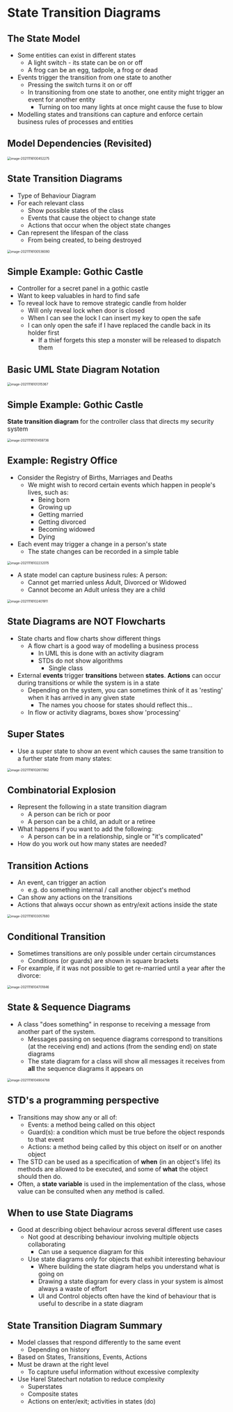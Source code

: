 # State Transition Diagrams

## The State Model

- Some entities can exist in different states
  - A light switch - its state can be on or off
  - A frog can be an egg, tadpole, a frog or dead
- Events trigger the transition from one state to another
  - Pressing the switch turns it on or off
  - In transitioning from one state to another, one entity might trigger an event for another entity
    - Turning on too many lights at once might cause the fuse to blow
- Modelling states and transitions can capture and enforce certain business rules of processes and entities

## Model Dependencies (Revisited)

<img src="C:\Users\jackj\AppData\Roaming\Typora\typora-user-images\image-20211116100452275.png" alt="image-20211116100452275" style="zoom:50%;" />

## State Transition Diagrams

- Type of Behaviour Diagram
- For each relevant class
  - Show possible states of the class
  - Events that cause the object to change state
  - Actions that occur when the object state changes
- Can represent the lifespan of the class
  - From being created, to being destroyed

<img src="C:\Users\jackj\AppData\Roaming\Typora\typora-user-images\image-20211116100536080.png" alt="image-20211116100536080" style="zoom:50%;" />

## Simple Example: Gothic Castle

- Controller for a secret panel in a gothic castle
- Want to keep valuables in hard to find safe
- To reveal lock have to remove strategic candle from holder
  - Will only reveal lock when door is closed
  - When I can see the lock I can insert my key to open the safe
  - I can only open the safe if I have replaced the candle back in its holder first
    - If a thief forgets this step a monster will be released to dispatch them

## Basic UML State Diagram Notation

<img src="C:\Users\jackj\AppData\Roaming\Typora\typora-user-images\image-20211116101315367.png" alt="image-20211116101315367" style="zoom:50%;" />

## Simple Example: Gothic Castle

**State transition diagram** for the controller class that directs my security system

<img src="C:\Users\jackj\AppData\Roaming\Typora\typora-user-images\image-20211116101459736.png" alt="image-20211116101459736" style="zoom:50%;" />

## Example: Registry Office

- Consider the Registry of Births, Marriages and Deaths
  - We might wish to record certain events which happen in people's lives, such as:
    - Being born
    - Growing up
    - Getting married
    - Getting divorced
    - Becoming widowed
    - Dying
- Each event may trigger a change in a person's state
  - The state changes can be recorded in a simple table

<img src="C:\Users\jackj\AppData\Roaming\Typora\typora-user-images\image-20211116102232015.png" alt="image-20211116102232015" style="zoom:50%;" />

- A state model can capture business rules: A person:
  - Cannot get married unless Adult, Divorced or Widowed
  - Cannot become an Adult unless they are a child

<img src="C:\Users\jackj\AppData\Roaming\Typora\typora-user-images\image-20211116102401911.png" alt="image-20211116102401911" style="zoom:50%;" />

## State Diagrams are NOT Flowcharts

- State charts and flow charts show different things
  - A flow chart is a good way of modelling a business process
    - In UML this is done with an activity diagram
    - STDs do not show algorithms
      - Single class
- External **events** trigger **transitions** between **states**. **Actions** can occur during transitions or while the system is in a state
  - Depending on the system, you can sometimes think of it as 'resting' when it has arrived in any given state
    - The names you choose for states should reflect this...
  - In flow or activity diagrams, boxes show 'processing'

## Super States

- Use a super state to show an event which causes the same transition to a further state from many states:

<img src="C:\Users\jackj\AppData\Roaming\Typora\typora-user-images\image-20211116102617982.png" alt="image-20211116102617982" style="zoom:50%;" />

## Combinatorial Explosion

- Represent the following in a state transition diagram
  - A person can be rich or poor
  - A person can be a child, an adult or a retiree
- What happens if you want to add the following:
  - A person can be in a relationship, single or "it's complicated"
- How do you work out how many states are needed?

## Transition Actions

- An event, can trigger an action
  - e.g. do something internal / call another object's method
- Can show any actions on the transitions
- Actions that always occur shown as entry/exit actions inside the state

<img src="C:\Users\jackj\AppData\Roaming\Typora\typora-user-images\image-20211116103057880.png" alt="image-20211116103057880" style="zoom:50%;" />

## Conditional Transition

- Sometimes transitions are only possible under certain circumstances
  - Conditions (or guards) are shown in square brackets
- For example, if it was not possible to get re-married until a year after the divorce:

<img src="C:\Users\jackj\AppData\Roaming\Typora\typora-user-images\image-20211116104701846.png" alt="image-20211116104701846" style="zoom: 50%;" />

## State & Sequence Diagrams

- A class "does something" in response to receiving a message from another part of the system.
  - Messages passing on sequence diagrams correspond to transitions (at the receiving end) and actions (from the sending end) on state diagrams
  - The state diagram for a class will show all messages it receives from **all** the sequence diagrams it appears on

<img src="C:\src\UniNotes\Year 2\CO2401 - Software Development\Images\image-20211116104904768.png" alt="image-20211116104904768" style="zoom:50%;" />

## STD's a programming perspective

- Transitions may show any or all of:
  - Events: a method being called on this object
  - Guard(s): a condition which must be true before the object responds to that event
  - Actions: a method being called by this object on itself or on another object
- The STD can be used as a specification of **when** (in an object's life) its methods are allowed to be executed, and some of **what** the object should then do.
- Often, a **state variable** is used in the implementation of the class, whose value can be consulted when any method is called.

## When to use State Diagrams

- Good at describing object behaviour across several different use cases
  - Not good at describing behaviour involving multiple objects collaborating
    - Can use a sequence diagram for this
  - Use state diagrams only for objects that exhibit interesting behaviour
    - Where building the state diagram helps you understand what is going on
    - Drawing a state diagram for every class in your system is almost always a waste of effort
    - UI and Control objects often have the kind of behaviour that is useful to describe in a state diagram

## State Transition Diagram Summary

- Model classes that respond differently to the same event
  - Depending on history
- Based on States, Transitions, Events, Actions
- Must be drawn at the right level
  - To capture useful information without excessive complexity
- Use Harel Statechart notation to reduce complexity
  - Superstates
  - Composite states
  - Actions on enter/exit; activities in states (do)

